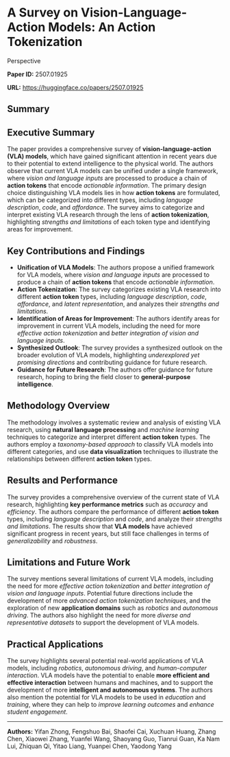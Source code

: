 # A Survey on Vision-Language-Action Models: An Action Tokenization
  Perspective

**Paper ID:** 2507.01925

**URL:** https://huggingface.co/papers/2507.01925

## Summary

## Executive Summary
The paper provides a comprehensive survey of **vision-language-action (VLA) models**, which have gained significant attention in recent years due to their potential to extend intelligence to the physical world. The authors observe that current VLA models can be unified under a single framework, where *vision and language inputs* are processed to produce a chain of **action tokens** that encode *actionable information*. The primary design choice distinguishing VLA models lies in how **action tokens** are formulated, which can be categorized into different types, including *language description*, *code*, and *affordance*. The survey aims to categorize and interpret existing VLA research through the lens of **action tokenization**, highlighting *strengths and limitations* of each token type and identifying areas for improvement.

## Key Contributions and Findings
* **Unification of VLA Models**: The authors propose a unified framework for VLA models, where *vision and language inputs* are processed to produce a chain of **action tokens** that encode *actionable information*.
* **Action Tokenization**: The survey categorizes existing VLA research into different **action token** types, including *language description*, *code*, *affordance*, and *latent representation*, and analyzes their *strengths and limitations*.
* **Identification of Areas for Improvement**: The authors identify areas for improvement in current VLA models, including the need for more *effective action tokenization* and *better integration of vision and language inputs*.
* **Synthesized Outlook**: The survey provides a synthesized outlook on the broader evolution of VLA models, highlighting *underexplored yet promising directions* and contributing guidance for future research.
* **Guidance for Future Research**: The authors offer guidance for future research, hoping to bring the field closer to **general-purpose intelligence**.

## Methodology Overview
The methodology involves a systematic review and analysis of existing VLA research, using **natural language processing** and *machine learning* techniques to categorize and interpret different **action token** types. The authors employ a *taxonomy-based approach* to classify VLA models into different categories, and use **data visualization** techniques to illustrate the relationships between different **action token** types.

## Results and Performance
The survey provides a comprehensive overview of the current state of VLA research, highlighting **key performance metrics** such as *accuracy* and *efficiency*. The authors compare the performance of different **action token** types, including *language description* and *code*, and analyze their *strengths and limitations*. The results show that **VLA models** have achieved significant progress in recent years, but still face challenges in terms of *generalizability* and *robustness*.

## Limitations and Future Work
The survey mentions several limitations of current VLA models, including the need for more *effective action tokenization* and *better integration of vision and language inputs*. Potential future directions include the development of more *advanced action tokenization techniques*, and the exploration of new **application domains** such as *robotics* and *autonomous driving*. The authors also highlight the need for more *diverse and representative datasets* to support the development of VLA models.

## Practical Applications
The survey highlights several potential real-world applications of VLA models, including *robotics*, *autonomous driving*, and *human-computer interaction*. VLA models have the potential to enable **more efficient and effective interaction** between humans and machines, and to support the development of more **intelligent and autonomous systems**. The authors also mention the potential for VLA models to be used in *education* and *training*, where they can help to *improve learning outcomes* and *enhance student engagement*.

---

**Authors:** Yifan Zhong, Fengshuo Bai, Shaofei Cai, Xuchuan Huang, Zhang Chen, Xiaowei Zhang, Yuanfei Wang, Shaoyang Guo, Tianrui Guan, Ka Nam Lui, Zhiquan Qi, Yitao Liang, Yuanpei Chen, Yaodong Yang
